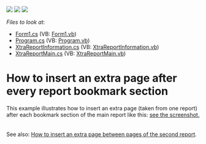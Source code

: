<!-- default badges list -->
![](https://img.shields.io/endpoint?url=https://codecentral.devexpress.com/api/v1/VersionRange/128601536/15.2.4%2B)
[![](https://img.shields.io/badge/Open_in_DevExpress_Support_Center-FF7200?style=flat-square&logo=DevExpress&logoColor=white)](https://supportcenter.devexpress.com/ticket/details/T328498)
[![](https://img.shields.io/badge/📖_How_to_use_DevExpress_Examples-e9f6fc?style=flat-square)](https://docs.devexpress.com/GeneralInformation/403183)
<!-- default badges end -->
<!-- default file list -->
*Files to look at*:

* [Form1.cs](./CS/WindowsFormsApplication1/Form1.cs) (VB: [Form1.vb](./VB/WindowsFormsApplication1/Form1.vb))
* [Program.cs](./CS/WindowsFormsApplication1/Program.cs) (VB: [Program.vb](./VB/WindowsFormsApplication1/Program.vb))
* [XtraReportInformation.cs](./CS/WindowsFormsApplication1/Reports/XtraReportInformation.cs) (VB: [XtraReportInformation.vb](./VB/WindowsFormsApplication1/Reports/XtraReportInformation.vb))
* [XtraReportMain.cs](./CS/WindowsFormsApplication1/Reports/XtraReportMain.cs) (VB: [XtraReportMain.vb](./VB/WindowsFormsApplication1/Reports/XtraReportMain.vb))
<!-- default file list end -->
# How to insert an extra page after every report bookmark section


This example illustrates how to insert an extra page (taken from one report) after each bookmark section of the main report like this: <a href="http://screencast.com/t/wpXfeIqsnkz">see the screenshot.</a><br><br><br>See also: <a href="https://www.devexpress.com/Support/Center/p/T328469">How to insert an extra page between pages of the second report</a>.

<br/>


